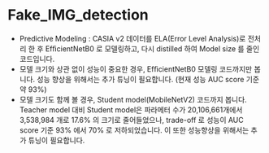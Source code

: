 # Fake_IMG_detection

 * Predictive Modeling : CASIA v2 데이터를 ELA(Error Level Analysis)로 전처리 한 후 EfﬁcientNetB0 로 모델링하고, 다시 distilled 하여 Model size 를 줄인 코드입니다.
 * 모델 크기와 상관 없이 성능이 중요한 경우, EfﬁcientNetB0 모델링 코드까지만 봅니다. 성능 향상을 위해서는 추가 튜닝이 필요합니다. (현재 성능 AUC score 기준 약 93%)
 * 모델 크기도 함께 볼 경우, Student model(MobileNetV2) 코드까지 봅니다. Teacher model 대비 Student model은 파라메터 수가 20,106,661개에서 3,538,984 개로 17.6% 의 크기로 줄어들었으나, trade-off 로 성능이 AUC score 기준 93% 에서 70% 로 저하되었습니다. 이 또한 성능향상을 위해서는 추가 튜닝이 필요합니다.  
